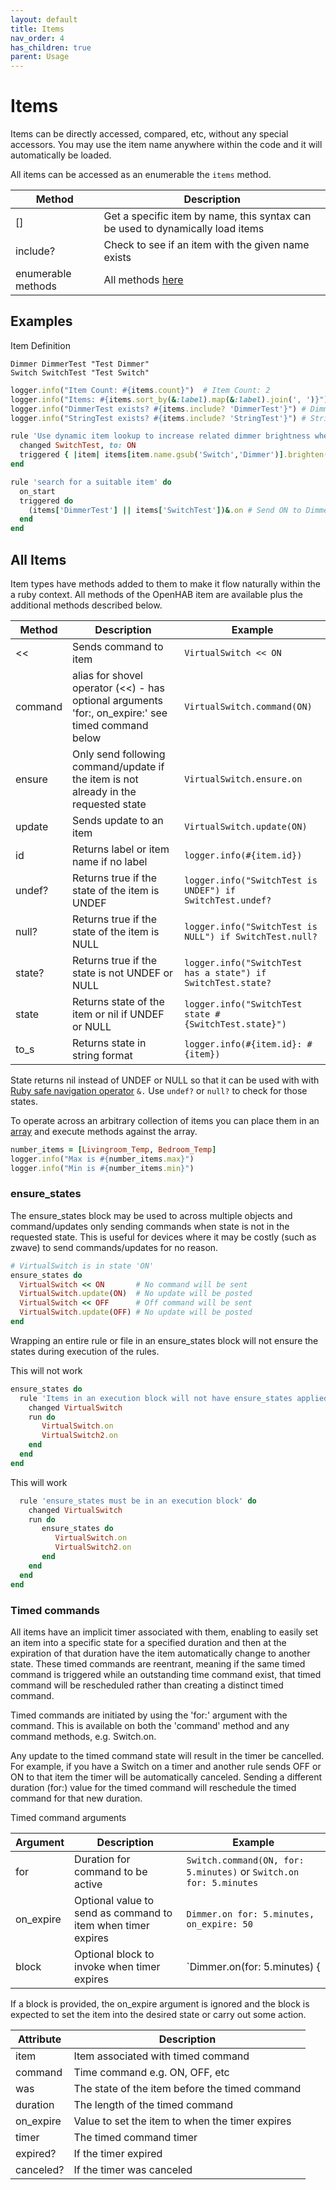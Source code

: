 ```yaml
---
layout: default
title: Items
nav_order: 4
has_children: true
parent: Usage
---
```



# Items
Items can be directly accessed, compared, etc, without any special accessors. You may use the item name anywhere within the code and it will automatically be loaded.

All items can be accessed as an enumerable the `items` method. 

| Method             | Description                                                                    |
|--------------------|--------------------------------------------------------------------------------|
| []                 | Get a specific item by name, this syntax can be used to dynamically load items |
| include?           | Check to see if an item with the given name exists                             |
| enumerable methods | All methods [here](https://ruby-doc.org/core-2.5.0/Enumerable.html)            |

## Examples

Item Definition
```
Dimmer DimmerTest "Test Dimmer"
Switch SwitchTest "Test Switch"

```

```ruby
logger.info("Item Count: #{items.count}")  # Item Count: 2
logger.info("Items: #{items.sort_by(&:label).map(&:label).join(', ')}")  #Items: Test Dimmer, Test Switch' 
logger.info("DimmerTest exists? #{items.include? 'DimmerTest'}") # DimmerTest exists? true
logger.info("StringTest exists? #{items.include? 'StringTest'}") # StringTest exists? false
```

```ruby
rule 'Use dynamic item lookup to increase related dimmer brightness when switch is turned on' do
  changed SwitchTest, to: ON
  triggered { |item| items[item.name.gsub('Switch','Dimmer')].brighten(10) }
end
```

```ruby
rule 'search for a suitable item' do
  on_start
  triggered do
    (items['DimmerTest'] || items['SwitchTest'])&.on # Send ON to DimmerTest if it exists, otherwise send it to SwitchTest
  end
end
```

## All Items
Item types have methods added to them to make it flow naturally within the a ruby context.  All methods of the OpenHAB item are available plus the additional methods described below.


| Method  | Description                                                                                        | Example                                                      |
|---------|----------------------------------------------------------------------------------------------------|--------------------------------------------------------------|
| <<      | Sends command to item                                                                              | `VirtualSwitch << ON`                                        |
| command | alias for shovel operator (<<) - has optional arguments 'for:, on_expire:' see timed command below | `VirtualSwitch.command(ON)`                                  |
| ensure  | Only send following command/update if the item is not already in the requested state               | `VirtualSwitch.ensure.on`                                    |
| update  | Sends update to an item                                                                            | `VirtualSwitch.update(ON)`                                   |
| id      | Returns label or item name if no label                                                             | `logger.info(#{item.id})`                                    |
| undef?  | Returns true if the state of the item is UNDEF                                                     | `logger.info("SwitchTest is UNDEF") if SwitchTest.undef?`    |
| null?   | Returns true if the state of the item is NULL                                                      | `logger.info("SwitchTest is NULL") if SwitchTest.null?`      |
| state?  | Returns true if the state is not UNDEF or NULL                                                     | `logger.info("SwitchTest has a state") if SwitchTest.state?` |
| state   | Returns state of the item or nil if UNDEF or NULL                                                  | `logger.info("SwitchTest state #{SwitchTest.state}")`        |
| to_s    | Returns state in string format                                                                     | `logger.info(#{item.id}: #{item})`                           |

State returns nil instead of UNDEF or NULL so that it can be used with with [Ruby safe navigation operator](https://ruby-doc.org/core-2.6/doc/syntax/calling_methods_rdoc.html) `&.`  Use `undef?` or `null?` to check for those states.

To operate across an arbitrary collection of items you can place them in an [array](https://ruby-doc.org/core-2.5.0/Array.html) and execute methods against the array.

```ruby
number_items = [Livingroom_Temp, Bedroom_Temp]
logger.info("Max is #{number_items.max}")
logger.info("Min is #{number_items.min}")
```

### ensure_states
The ensure_states block may be used to across multiple objects and command/updates only sending commands when state is not in the requested state. This is useful for devices where it may be costly (such as zwave) to send commands/updates for no reason.

```ruby
# VirtualSwitch is in state 'ON'
ensure_states do
  VirtualSwitch << ON       # No command will be sent
  VirtualSwitch.update(ON)  # No update will be posted
  VirtualSwitch << OFF      # Off command will be sent
  VirtualSwitch.update(OFF) # No update will be posted
end
```

Wrapping an entire rule or file in an ensure_states block will not ensure the states during execution of the rules. 

This will not work
```ruby
ensure_states do
  rule 'Items in an execution block will not have ensure_states applied to them' do
    changed VirtualSwitch
    run do 
       VirtualSwitch.on
       VirtualSwitch2.on
    end
  end
end
```

This will work
```ruby
  rule 'ensure_states must be in an execution block' do
    changed VirtualSwitch
    run do 
       ensure_states do 
          VirtualSwitch.on
          VirtualSwitch2.on
       end
    end
  end
end
```

### Timed commands
All items have an implicit timer associated with them, enabling to easily set an item into a specific state for a specified duration and then at the expiration of that duration have the item automatically change to another state. These timed commands are reentrant, meaning if the same timed command is triggered while an outstanding time command exist, that timed command will be rescheduled rather than creating a distinct timed command. 

Timed commands are initiated by using the 'for:' argument with the command.  This is available on both the 'command' method and any command methods, e.g. Switch.on.

Any update to the timed command state will result in the timer be cancelled. For example, if you have a Switch on a timer and another rule sends OFF or ON to that item the timer will be automatically canceled.  Sending a different duration (for:) value for the timed command will reschedule the timed command for that new duration.


Timed command arguments

| Argument  | Description                                                  | Example                                                            |
|-----------|--------------------------------------------------------------|--------------------------------------------------------------------|
| for       | Duration for command to be active                            | `Switch.command(ON, for: 5.minutes)` or `Switch.on for: 5.minutes` |
| on_expire | Optional value to send as command to item when timer expires | `Dimmer.on for: 5.minutes, on_expire: 50`                          |
| block     | Optional block to invoke when timer expires                  | `Dimmer.on(for: 5.minutes) { |event| Dimmer.off if Light.on? }`    |

If a block is provided, the on_expire argument is ignored and the block is expected to set the item into the desired state or carry out some action.


| Attribute | Description                                     |
|-----------|-------------------------------------------------|
| item      | Item associated with timed command              |
| command   | Time command e.g. ON, OFF, etc                  |
| was       | The state of the item before the timed command  |
| duration  | The length of the timed command                 |
| on_expire | Value to set the item to when the timer expires |
| timer     | The timed command timer                         |
| expired?  | If the timer expired                            |
| canceled? | If the timer was canceled                       |














